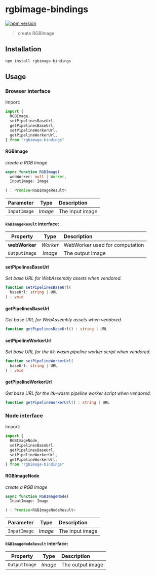 # rgbimage-bindings

[![npm version](https://badge.fury.io/js/rgbimage-bindings.svg)](https://www.npmjs.com/package/rgbimage-bindings)

> create RGBImage

## Installation

```sh
npm install rgbimage-bindings
```

## Usage

### Browser interface

Import:

```js
import {
  RGBImage,
  setPipelinesBaseUrl,
  getPipelinesBaseUrl,
  setPipelineWorkerUrl,
  getPipelineWorkerUrl,
} from "rgbimage-bindings"
```

#### RGBImage

*create a RGB Image*

```ts
async function RGBImage(
  webWorker: null | Worker,
  InputImage: Image

) : Promise<RGBImageResult>
```

|   Parameter  |   Type  | Description     |
| :----------: | :-----: | :-------------- |
| `InputImage` | *Image* | The Input image |

**`RGBImageResult` interface:**

|    Property   |   Type   | Description                    |
| :-----------: | :------: | :----------------------------- |
| **webWorker** | *Worker* | WebWorker used for computation |
| `OutputImage` |  *Image* | The output image               |

#### setPipelinesBaseUrl

*Set base URL for WebAssembly assets when vendored.*

```ts
function setPipelinesBaseUrl(
  baseUrl: string | URL
) : void
```

#### getPipelinesBaseUrl

*Get base URL for WebAssembly assets when vendored.*

```ts
function getPipelinesBaseUrl() : string | URL
```

#### setPipelineWorkerUrl

*Set base URL for the itk-wasm pipeline worker script when vendored.*

```ts
function setPipelineWorkerUrl(
  baseUrl: string | URL
) : void
```

#### getPipelineWorkerUrl

*Get base URL for the itk-wasm pipeline worker script when vendored.*

```ts
function getPipelineWorkerUrl() : string | URL
```

### Node interface

Import:

```js
import {
  RGBImageNode,
  setPipelinesBaseUrl,
  getPipelinesBaseUrl,
  setPipelineWorkerUrl,
  getPipelineWorkerUrl,
} from "rgbimage-bindings"
```

#### RGBImageNode

*create a RGB Image*

```ts
async function RGBImageNode(
  InputImage: Image

) : Promise<RGBImageNodeResult>
```

|   Parameter  |   Type  | Description     |
| :----------: | :-----: | :-------------- |
| `InputImage` | *Image* | The Input image |

**`RGBImageNodeResult` interface:**

|    Property   |   Type  | Description      |
| :-----------: | :-----: | :--------------- |
| `OutputImage` | *Image* | The output image |
